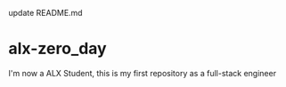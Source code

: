 update README.md
# alx-zero_day
I'm now a ALX Student, this is my first repository as a full-stack engineer
